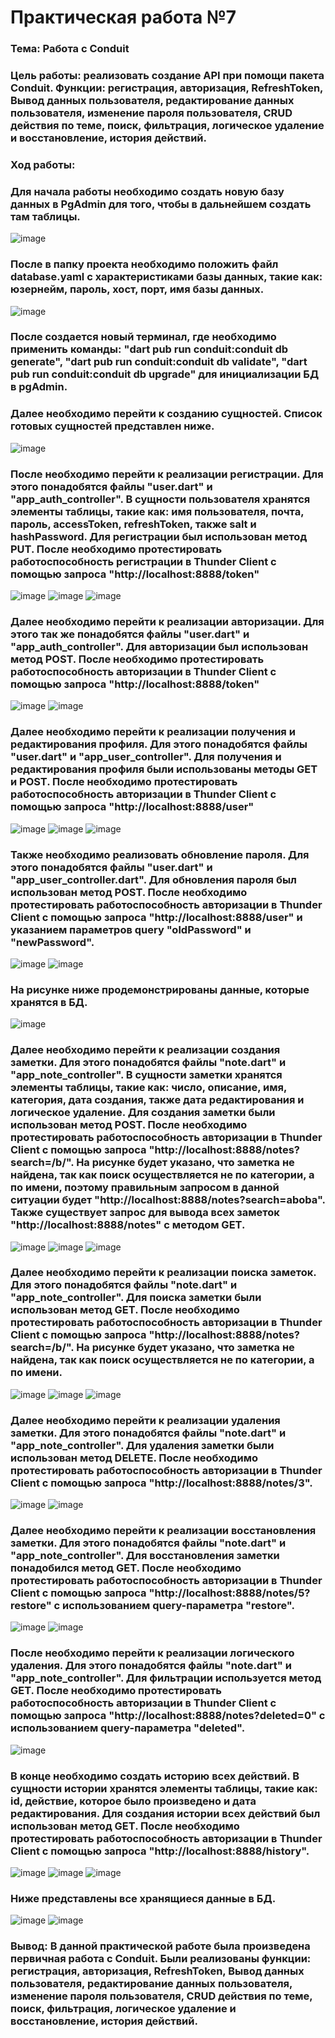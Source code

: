 # Практическая работа №7

### Тема: Работа с Conduit
### Цель работы: реализовать cоздание API при помощи пакета Conduit. Функции: регистрация, авторизация, RefreshToken, Вывод данных пользователя, редактирование данных пользователя, изменение пароля пользователя, CRUD действия по теме, поиск, фильтрация, логическое удаление и восстановление, история действий.

###
### Ход работы:
### Для начала работы необходимо создать новую базу данных в PgAdmin для того, чтобы в дальнейшем создать там таблицы.
![image](https://user-images.githubusercontent.com/99389490/216460416-d8e97b5c-e447-4682-8e43-cd1541f91553.png)
###
### После в папку проекта необходимо положить файл database.yaml с характеристиками базы данных, такие как: юзернейм, пароль, хост, порт, имя базы данных. 
![image](https://user-images.githubusercontent.com/99389490/216460512-8165eed9-8741-46b4-a492-7e8eda44f191.png)
### 
### После создается новый терминал, где необходимо применить команды: "dart pub run conduit:conduit db generate", "dart pub run conduit:conduit db validate", "dart pub run conduit:conduit db upgrade" для инициализации БД в pgAdmin.
### 
### Далее необходимо перейти к созданию сущностей. Список готовых сущностей представлен ниже.
![image](https://user-images.githubusercontent.com/99389490/216460863-2d823533-f393-4d04-80b0-ccfce0ee5364.png)
###
### После необходимо перейти к реализации регистрации. Для этого понадобятся файлы "user.dart" и "app_auth_controller". В сущности пользователя хранятся элементы таблицы, такие как: имя пользователя, почта, пароль, accessToken, refreshToken, также salt и hashPassword. Для регистрации был использован метод PUT. После необходимо протестировать работоспособность регистрации в Thunder Client с помощью запроса "http://localhost:8888/token"
![image](https://user-images.githubusercontent.com/99389490/216460993-6bccd3a8-50b8-4c96-8cad-70d64c083959.png)
![image](https://user-images.githubusercontent.com/99389490/216461246-052b27e3-0480-4188-ae24-905605a87912.png)
![image](https://user-images.githubusercontent.com/99389490/216461288-dd066ecf-f0af-42aa-a15e-7ba818034dbf.png)
###
### Далее необходимо перейти к реализации авторизации. Для этого так же понадобятся файлы "user.dart" и "app_auth_controller". Для авторизации был использован метод POST. После необходимо протестировать работоспособность авторизации в Thunder Client с помощью запроса "http://localhost:8888/token"
![image](https://user-images.githubusercontent.com/99389490/216461490-f785c98e-8bb2-44b0-884d-ebcad03b729e.png)
![image](https://user-images.githubusercontent.com/99389490/216461565-a18b1003-ef85-4d0b-b1b2-71a338488dd7.png)
###
### Далее необходимо перейти к реализации получения и редактирования профиля. Для этого понадобятся файлы "user.dart" и "app_user_controller". Для получения и редактирования профиля были использованы методы GET и POST. После необходимо протестировать работоспособность авторизации в Thunder Client с помощью запроса "http://localhost:8888/user"
![image](https://user-images.githubusercontent.com/99389490/216461686-2fd3988f-d5f1-45e9-8caa-67a724f25387.png)
![image](https://user-images.githubusercontent.com/99389490/216461786-3cc662bd-e07f-48b5-a851-6c3b87dc5400.png)
![image](https://user-images.githubusercontent.com/99389490/216461828-2df223bc-6516-4e44-b72b-427ecf0319a3.png)
###
### Также необходимо реализовать обновление пароля. Для этого понадобятся файлы "user.dart" и "app_user_controller.dart". Для обновления пароля был использован метод POST. После необходимо протестировать работоспособность авторизации в Thunder Client с помощью запроса "http://localhost:8888/user" и указанием параметров query "oldPassword" и "newPassword".
![image](https://user-images.githubusercontent.com/99389490/216462270-9cb01bb5-49dc-4755-960c-09df2fbea39a.png)
![image](https://user-images.githubusercontent.com/99389490/216462161-f9f8d19d-fd49-41db-8a58-a98bf95a9855.png)
###
### На рисунке ниже продемонстрированы данные, которые хранятся в БД.
![image](https://user-images.githubusercontent.com/99389490/216462366-e0f95cf2-3f6e-4228-81bc-c379d85d06df.png)
###
### Далее необходимо перейти к реализации создания заметки. Для этого понадобятся файлы "note.dart" и "app_note_controller". В сущности заметки хранятся элементы таблицы, такие как: число, описание, имя, категория, дата создания, также дата редактирования и логическое удаление. Для создания заметки были использован метод POST. После необходимо протестировать работоспособность авторизации в Thunder Client с помощью запроса "http://localhost:8888/notes?search=/b/". На рисунке будет указано, что заметка не найдена, так как поиск осуществляется не по категории, а по имени, поэтому правильным запросом в данной ситуации будет "http://localhost:8888/notes?search=aboba". Также существует запрос для вывода всех заметок "http://localhost:8888/notes" с методом GET.
![image](https://user-images.githubusercontent.com/99389490/216462726-4262c3fd-fcd1-49dc-87c4-0bbe753e19f6.png)
![image](https://user-images.githubusercontent.com/99389490/216462804-bbdf7874-04c1-4c5c-a2db-04584b46f2ed.png)
![image](https://user-images.githubusercontent.com/99389490/216463015-24050b99-fd4f-4cfe-bbac-b5e6c560f055.png)
###
### Далее необходимо перейти к реализации поиска заметок. Для этого понадобятся файлы "note.dart" и "app_note_controller". Для поиска заметки были использован метод GET. После необходимо протестировать работоспособность авторизации в Thunder Client с помощью запроса "http://localhost:8888/notes?search=/b/". На рисунке будет указано, что заметка не найдена, так как поиск осуществляется не по категории, а по имени. 
![image](https://user-images.githubusercontent.com/99389490/216463307-32bc8368-ffd4-41fb-826c-46f7b6a3f80b.png)
![image](https://user-images.githubusercontent.com/99389490/216463195-fdefadd5-ef40-4065-a128-dc8d6796a5a3.png)
![image](https://user-images.githubusercontent.com/99389490/216463223-ff232da5-8d56-4ff7-be9c-17dd08514823.png)
###
### Далее необходимо перейти к реализации удаления заметки. Для этого понадобятся файлы "note.dart" и "app_note_controller". Для удаления заметки были использован метод DELETE. После необходимо протестировать работоспособность авторизации в Thunder Client с помощью запроса "http://localhost:8888/notes/3".
![image](https://user-images.githubusercontent.com/99389490/216463463-d56b76d7-3a60-4cc9-a4fd-f7d2d75b2933.png)
![image](https://user-images.githubusercontent.com/99389490/216463514-802bbd9c-644a-4a1a-9ac0-ba139fc0a39b.png)
###
### Далее необходимо перейти к реализации восстановления заметки. Для этого понадобятся файлы "note.dart" и "app_note_controller". Для восстановления заметки понадобился метод GET. После необходимо протестировать работоспособность авторизации в Thunder Client с помощью запроса "http://localhost:8888/notes/5?restore" с использованием query-параметра "restore".
![image](https://user-images.githubusercontent.com/99389490/216463686-27eb4db6-bbef-4844-aa15-bb5bf08a45f8.png)
![image](https://user-images.githubusercontent.com/99389490/216463812-0f187246-bbe1-4235-b017-be766eefac25.png)
###
### После необходимо перейти к реализации логического удаления. Для этого понадобятся файлы "note.dart" и "app_note_controller". Для фильтрации используется метод GET. После необходимо протестировать работоспособность авторизации в Thunder Client с помощью запроса "http://localhost:8888/notes?deleted=0" с использованием query-параметра "deleted".
![image](https://user-images.githubusercontent.com/99389490/216463951-686286fb-e435-4d80-8306-dfc95801b9a1.png)
###
### В конце необходимо создать историю всех действий. В сущности истории хранятся элементы таблицы, такие как: id, действие, которое было произведено и дата редактирования. Для создания истории всех действий был использован метод GET. После необходимо протестировать работоспособность авторизации в Thunder Client с помощью запроса "http://localhost:8888/history".
![image](https://user-images.githubusercontent.com/99389490/216464062-7c963e30-e408-4923-b4b3-9f4ef60ee7f5.png)
![image](https://user-images.githubusercontent.com/99389490/216464150-6a959c46-9399-4f38-9680-4927f39978f2.png)
![image](https://user-images.githubusercontent.com/99389490/216464339-c093cdf5-e8ad-4280-9c6d-921b686bdea4.png)
###
### Ниже представлены все хранящиеся данные в БД.
![image](https://user-images.githubusercontent.com/99389490/216464555-dea17267-2da4-494c-a0b5-bea4f9e1efe0.png)
![image](https://user-images.githubusercontent.com/99389490/216464590-9528b782-69ab-4136-9bd8-19e479a227ea.png)
### Вывод: В данной практической работе была произведена первичная работа с Conduit. Были реализованы функции: регистрация, авторизация, RefreshToken, Вывод данных пользователя, редактирование данных пользователя, изменение пароля пользователя, CRUD действия по теме, поиск, фильтрация, логическое удаление и восстановление, история действий.
